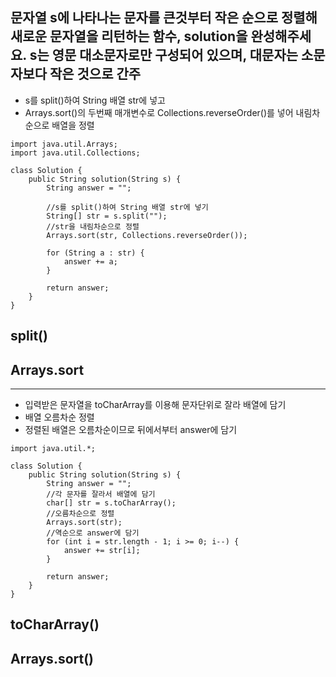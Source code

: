 ## 문자열 s에 나타나는 문자를 큰것부터 작은 순으로 정렬해 새로운 문자열을 리턴하는 함수, solution을 완성해주세요. s는 영문 대소문자로만 구성되어 있으며, 대문자는 소문자보다 작은 것으로 간주
- s를 split()하여 String 배열 str에 넣고 
- Arrays.sort()의 두번째 매개변수로 Collections.reverseOrder()를 넣어 내림차순으로 배열을 정렬
```
import java.util.Arrays;
import java.util.Collections;

class Solution {
    public String solution(String s) {
        String answer = "";
        
        //s를 split()하여 String 배열 str에 넣기
        String[] str = s.split("");
        //str을 내림차순으로 정렬
        Arrays.sort(str, Collections.reverseOrder());

        for (String a : str) {
            answer += a;
        }
        
        return answer;
    }
}
```
## split()
## Arrays.sort
---
- 입력받은 문자열을 toCharArray를 이용해 문자단위로 잘라 배열에 담기
- 배열 오름차순 정렬
- 정렬된 배열은 오름차순이므로 뒤에서부터 answer에 담기
```
import java.util.*;

class Solution {
    public String solution(String s) {
        String answer = "";
        //각 문자를 잘라서 배열에 담기
        char[] str = s.toCharArray();
        //오름차순으로 정렬
        Arrays.sort(str);
        //역순으로 answer에 담기
        for (int i = str.length - 1; i >= 0; i--) {
            answer += str[i];
        }
        
        return answer;
    }
}
```
## toCharArray()
## Arrays.sort()